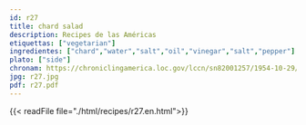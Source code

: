 ```yaml
---
id: r27
title: chard salad
description: Recipes de las Américas
etiquettas: ["vegetarian"]
ingredientes: ["chard","water","salt","oil","vinegar","salt","pepper"]
plato: ["side"]
chronam: https://chroniclingamerica.loc.gov/lccn/sn82001257/1954-10-29/ed-1/seq-5/
jpg: r27.jpg
pdf: r27.pdf
---
```


{{< readFile file="./html/recipes/r27.en.html">}}
